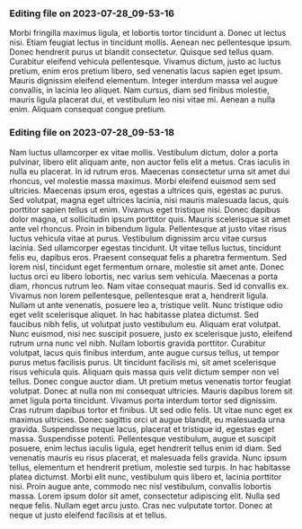 

### Editing file on 2023-07-28_09-53-16

Morbi fringilla maximus ligula, et lobortis tortor tincidunt a. Donec ut lectus nisi. Etiam feugiat lectus in tincidunt mollis. Aenean nec pellentesque ipsum. Donec hendrerit purus ut blandit consectetur. Quisque sed tellus quam. Curabitur eleifend vehicula pellentesque. Vivamus dictum, justo ac luctus pretium, enim eros pretium libero, sed venenatis lacus sapien eget ipsum. Mauris dignissim eleifend elementum. Integer interdum massa vel augue convallis, in lacinia leo aliquet. Nam cursus, diam sed finibus molestie, mauris ligula placerat dui, et vestibulum leo nisi vitae mi. Aenean a nulla enim. Aliquam consequat congue pretium.




### Editing file on 2023-07-28_09-53-18

Nam luctus ullamcorper ex vitae mollis. Vestibulum dictum, dolor a porta pulvinar, libero elit aliquam ante, non auctor felis elit a metus. Cras iaculis in nulla eu placerat. In id rutrum eros. Maecenas consectetur urna sit amet dui rhoncus, vel molestie massa maximus. Morbi eleifend euismod sem sed ultricies. Maecenas ipsum eros, egestas a ultrices quis, egestas ac purus. Sed volutpat, magna eget ultrices lacinia, nisi mauris malesuada lacus, quis porttitor sapien tellus ut enim. Vivamus eget tristique nisi. Donec dapibus dolor magna, ut sollicitudin ipsum porttitor quis. Mauris scelerisque sit amet ante vel rhoncus.
Proin in bibendum ligula. Pellentesque at justo vitae risus luctus vehicula vitae at purus. Vestibulum dignissim arcu vitae cursus lacinia. Sed ullamcorper egestas tincidunt. Ut vitae tellus luctus, tincidunt felis eu, dapibus eros. Praesent consequat felis a pharetra fermentum. Sed lorem nisl, tincidunt eget fermentum ornare, molestie sit amet ante. Donec luctus orci eu libero lobortis, nec varius sem vehicula. Maecenas a porta diam, rhoncus rutrum leo. Nam vitae consequat mauris. Sed id convallis ex.
Vivamus non lorem pellentesque, pellentesque erat a, hendrerit ligula. Nullam ut ante venenatis, posuere leo a, tristique velit. Nunc tristique odio eget velit scelerisque aliquet. In hac habitasse platea dictumst. Sed faucibus nibh felis, ut volutpat justo vestibulum eu. Aliquam erat volutpat. Nunc euismod, nisi nec suscipit posuere, justo ex scelerisque justo, eleifend rutrum urna nunc vel nibh. Nullam lobortis gravida porttitor. Curabitur volutpat, lacus quis finibus interdum, ante augue cursus tellus, ut tempor purus metus facilisis purus. Ut tincidunt facilisis mi, sit amet scelerisque risus vehicula quis. Aliquam quis massa quis velit dictum semper non vel tellus. Donec congue auctor diam. Ut pretium metus venenatis tortor feugiat volutpat. Donec at nulla non mi consequat ultricies. Mauris dapibus lorem sit amet ligula porta tincidunt. Vivamus porta interdum tortor sed dignissim.
Cras rutrum dapibus tortor et finibus. Ut sed odio felis. Ut vitae nunc eget ex maximus ultricies. Donec sagittis orci ut augue blandit, eu malesuada urna gravida. Suspendisse neque lacus, placerat et tristique id, egestas eget massa. Suspendisse potenti. Pellentesque vestibulum, augue et suscipit posuere, enim lectus iaculis ligula, eget hendrerit tellus enim id diam. Sed venenatis mauris eu risus placerat, et malesuada felis gravida. Nunc ipsum tellus, elementum et hendrerit pretium, molestie sed turpis.
In hac habitasse platea dictumst. Morbi elit nunc, vestibulum quis libero et, lacinia porttitor nisi. Proin augue ante, commodo nec nisl vestibulum, convallis lobortis massa. Lorem ipsum dolor sit amet, consectetur adipiscing elit. Nulla sed neque felis. Nullam eget arcu justo. Cras nec vulputate tortor. Donec at neque ut justo eleifend facilisis at et tellus.


